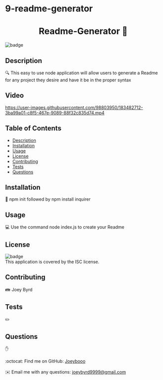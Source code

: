 # 9-readme-generator
<h1 align="center">Readme-Generator 👋</h1>
  
![badge](https://img.shields.io/badge/license-ISC-brightgreen)<br />

## Description
🔍 This easy to use node application will allow users to generate a Readme for any project they desire and have it be in the proper syntax

## Video


https://user-images.githubusercontent.com/98803950/183482712-3ba99a01-c8f5-467e-9089-88f32c835d74.mp4


## Table of Contents
- [Description](#description)
- [Installation](#installation)
- [Usage](#usage)
- [License](#license)
- [Contributing](#contributing)
- [Tests](#tests)
- [Questions](#questions)

## Installation
💾 npm init followed by npm install inquirer

## Usage
💻 Use the command node index.js to create your Readme

## License
![badge](https://img.shields.io/badge/license-ISC-brightgreen)
<br />
This application is covered by the ISC license. 

## Contributing
👪 Joey Byrd

## Tests
✏️ 

## Questions
✋ <br />
<br />
:octocat: Find me on GitHub: [Joeybooo](https://github.com/Joeybooo)<br />
<br />
✉️ Email me with any questions: joeybyrd9999@gmail.com<br /><br />


    
